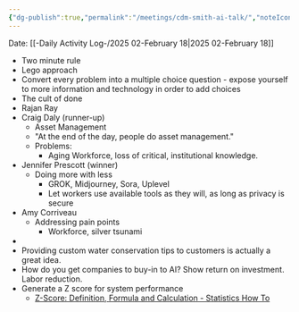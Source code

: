 ```yaml
---
{"dg-publish":true,"permalink":"/meetings/cdm-smith-ai-talk/","noteIcon":"","created":"2025-05-20T09:18:16.532-05:00"}
---
```


Date: [[-Daily Activity Log-/2025 02-February 18\|2025 02-February 18]]

- Two minute rule
- Lego approach
- Convert every problem into a multiple choice question - expose yourself to more information and technology in order to add choices
- The cult of done
- Rajan Ray
- Craig Daly (runner-up)
	- Asset Management
	- "At the end of the day, people do asset management."
	- Problems:
		- Aging Workforce, loss of critical, institutional knowledge.
- Jennifer Prescott (winner)
	- Doing more with less
		- GROK, Midjourney, Sora, Uplevel
		- Let workers use available tools as they will, as long as privacy is secure
- Amy Corriveau
	- Addressing pain points
		- Workforce, silver tsunami
- 
- Providing custom water conservation tips to customers is actually a great idea.
- How do you get companies to buy-in to AI? Show return on investment. Labor reduction.
- Generate a Z score for system performance
	- [Z-Score: Definition, Formula and Calculation - Statistics How To](https://www.statisticshowto.com/probability-and-statistics/z-score/)